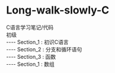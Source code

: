 # Long-walk-slowly-C
C语言学习笔记/代码  
初级  
---- Section_1 : 初识C语言  
---- Section_2 : 分支和循环语句  
---- Section_3 : 函数  
---- Section_1 : 数组  
